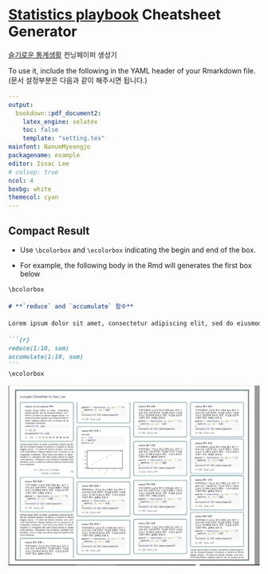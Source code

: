 
# [Statistics playbook](https://www.youtube.com/c/statisticsplaybook) Cheatsheet Generator

[슬기로운 통계생활](https://www.youtube.com/c/statisticsplaybook) 컨닝페이퍼 생성기


To use it, include the following in the YAML header of your Rmarkdown file. (문서 설정부분은 다음과 같이 해주시면 됩니다.)

```yaml
---
output:
  bookdown::pdf_document2:
    latex_engine: xelatex
    toc: false
    template: "setting.tex"
mainfont: NanumMyeongjo
packagename: example
editor: Issac Lee
# colsep: true
ncol: 4
boxbg: white
themecol: cyan
---
```

## Compact Result

* Use `\bcolorbox` and `\ecolorbox` indicating the begin and end of the box.

* For example, the following body in the Rmd will generates the first box below

````markdown
\bcolorbox

# **`reduce` and `accumulate` 함수**

Lorem ipsum dolor sit amet, consectetur adipiscing elit, sed do eiusmod tempor incididunt ut labore et dolore magna aliqua. Ut enim ad minim veniam, quis nostrud exercitation ullamco laboris nisi ut aliquip ex ea commodo consequat. Duis aute irure dolor in reprehenderit in voluptate velit esse cillum dolore eu fugiat nulla pariatur. Excepteur sint occaecat cupidatat non proident, sunt in culpa qui officia deserunt mollit anim id est laborum.

```{r}
reduce(1:10, sum)
accumulate(1:10, sum)
```
\ecolorbox

````

![](./example.jpg)
